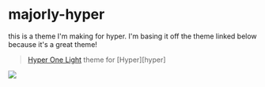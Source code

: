 # majorly-hyper

this is a theme I'm making for hyper. I'm basing it off the theme linked below because it's a great theme!

> [Hyper One Light](https://github.com/andrepolischuk/hyper-one-light) theme for [Hyper][hyper]

![](screenshot.png)

